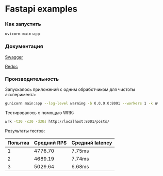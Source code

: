 # Fastapi examples

### Как запустить

```bash
uvicorn main:app
```

### Документация

[Swagger](http://127.0.0.1:8000/docs)

[Redoc](http://127.0.0.1:8000/redoc)


### Производительность

Запускалось приложений с одним обработчиком для чистоты эксперимента:

```bash
gunicorn main:app --log-level warning -b 0.0.0.0:8001 --workers 1 -k uvicorn.workers.UvicornWorker
```

Тестировалось с помощью WRK:

```bash
wrk -t30 -c30 -d30s http://localhost:8001/posts/
```

Результаты тестов:

|Попытка|Средний RPS|Средний latency|
|---|---|---|
|1|4776.70|7.75ms|
|2|4689.19|7.74ms|
|3|5029.64|6.68ms|
